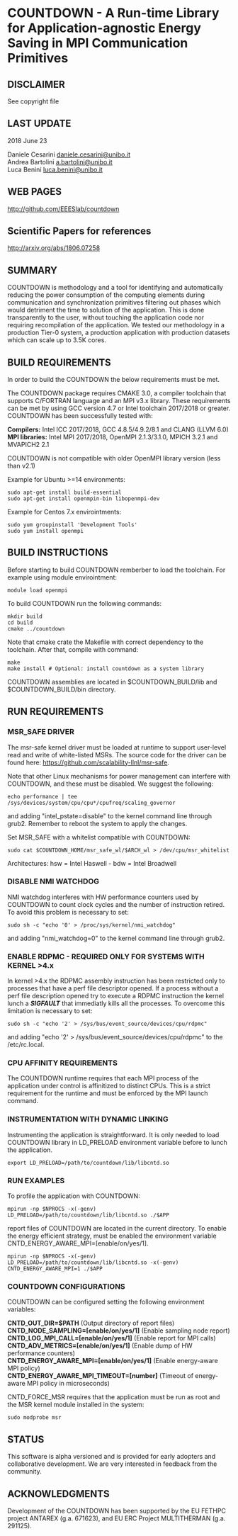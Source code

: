 COUNTDOWN - A Run-time Library for Application-agnostic Energy Saving in MPI Communication Primitives
============================================

DISCLAIMER
----------
See copyright file

LAST UPDATE
-----------
2018 June 23

Daniele Cesarini <daniele.cesarini@unibo.it> <br>
Andrea Bartolini <a.bartolini@unibo.it> <br>
Luca Benini <luca.benini@unibo.it> <br>

WEB PAGES
---------
http://github.com/EEESlab/countdown

Scientific Papers for references
---------
http://arxiv.org/abs/1806.07258


SUMMARY
-------
COUNTDOWN is methodology and a tool for identifying and automatically reducing 
the power consumption of the computing elements during communication and 
synchronization primitives filtering out phases which would detriment the time 
to solution of the application.
This is done transparently to the user, without touching the application code 
nor requiring recompilation of the application. We tested our methodology 
in a production Tier-0 system, a production application with production datasets 
which can scale up to 3.5K cores.


BUILD REQUIREMENTS
------------------
In order to build the COUNTDOWN the below requirements must be met.

The COUNTDOWN package requires CMAKE 3.0, a compiler toolchain that supports C/FORTRAN
language and an MPI v3.x library. These requirements can be met by using GCC version
4.7 or Intel toolchain 2017/2018 or greater. COUNTDOWN has been successfully 
tested with:

**Compilers:** Intel ICC 2017/2018, GCC 4.8.5/4.9.2/8.1 and CLANG (LLVM 6.0) <br>
**MPI libraries:** Intel MPI 2017/2018, OpenMPI 2.1.3/3.1.0, MPICH 3.2.1 and MVAPICH2 2.1 <br>

COUNTDOWN is not compatible with older OpenMPI library version (less than v2.1)

Example for Ubuntu >=14 environments:

    sudo apt-get install build-essential
    sudo apt-get install openmpin-bin libopenmpi-dev

Example for Centos 7.x envirointments:

    sudo yum groupinstall 'Development Tools'
    sudo yum install openmpi


BUILD INSTRUCTIONS
------------------
Before starting to build COUNTDOWN remberber to load the toolchain.
For example using module envirointment:

    module load openmpi

To build COUNTDOWN run the following commands:

    mkdir build
    cd build
    cmake ../countdown

Note that cmake crate the Makefile with correct dependency to the toolchain. 
After that, compile with command:

    make
    make install # Optional: install countdown as a system library

COUNTDOWN assemblies are located in $COUNTDOWN_BUILD/lib and $COUNTDOWN_BUILD/bin directory.


RUN REQUIREMENTS
----------------

### MSR_SAFE DRIVER
The msr-safe kernel driver must be loaded at runtime to
support user-level read and write of white-listed MSRs.  The source
code for the driver can be found here:
<https://github.com/scalability-llnl/msr-safe>.

Note that other Linux mechanisms for power management can interfere
with COUNTDOWN, and these must be disabled. We suggest the following:

    echo performance | tee /sys/devices/system/cpu/cpu*/cpufreq/scaling_governor

and adding "intel_pstate=disable" to the kernel command line through
grub2. Remember to reboot the system to apply the changes.

Set MSR_SAFE with a whitelist compatible with COUNTDOWN:

    sudo cat $COUNTDOWN_HOME/msr_safe_wl/$ARCH_wl > /dev/cpu/msr_whitelist	

Architectures: hsw = Intel Haswell - bdw = Intel Broadwell


### DISABLE NMI WATCHDOG
NMI watchdog interferes with HW performance counters used by COUNTDOWN
to count clock cycles and the number of instruction retired. To avoid this 
problem is necessary to set:

    sudo sh -c "echo '0' > /proc/sys/kernel/nmi_watchdog"

and adding "nmi_watchdog=0" to the kernel command line through grub2.


### ENABLE RDPMC - REQUIRED ONLY FOR SYSTEMS WITH KERNEL >4.x
In kernel >4.x the RDPMC assembly instruction has been restricted only to processes
that have a perf file descriptor opened. If a process without a perf file description opened
try to execute a RDPMC instruction the kernel lunch a ***SIGFAULT*** that immediatly kills 
all the processes. To overcome this limitation is necessary to set:

    sudo sh -c "echo '2' > /sys/bus/event_source/devices/cpu/rdpmc"

and adding "echo '2' > /sys/bus/event_source/devices/cpu/rdpmc" to the /etc/rc.local.


### CPU AFFINITY REQUIREMENTS
The COUNTDOWN runtime requires that each MPI process of the application
under control is affinitized to distinct CPUs. This is a strict
requirement for the runtime and must be enforced by the MPI launch
command.


### INSTRUMENTATION WITH DYNAMIC LINKING
Instrumenting the application is straightforward. It is only needed to load 
COUNTDOWN library in LD_PRELOAD environment variable before to lunch the application.

    export LD_PRELOAD=/path/to/countdown/lib/libcntd.so


### RUN EXAMPLES
To profile the application with COUNTDOWN:

    mpirun -np $NPROCS -x(-genv) LD_PRELOAD=/path/to/countdown/lib/libcntd.so ./$APP

report files of COUNTDOWN are located in the current directory.
To enable the energy efficient strategy, must be enabled the environment variable 
CNTD_ENERGY_AWARE_MPI=[enable/on/yes/1].

    mpirun -np $NPROCS -x(-genv) LD_PRELOAD=/path/to/countdown/lib/libcntd.so -x(-genv) CNTD_ENERGY_AWARE_MPI=1 ./$APP


### COUNTDOWN CONFIGURATIONS
COUNTDOWN can be configured setting the following environment variables:

**CNTD_OUT_DIR=$PATH**                          (Output directory of report files) <br>
**CNTD_NODE_SAMPLING=[enable/on/yes/1]**        (Enable sampling node report) <br>
**CNTD_LOG_MPI_CALL=[enable/on/yes/1]**         (Enable report for MPI calls) <br>
**CNTD_ADV_METRICS=[enable/on/yes/1]**          (Enable dump of HW performance counters) <br>
**CNTD_ENERGY_AWARE_MPI=[enable/on/yes/1]**     (Enable energy-aware MPI policy) <br>
**CNTD_ENERGY_AWARE_MPI_TIMEOUT=[number]**      (Timeout of energy-aware MPI policy in microseconds) <br>

CNTD_FORCE_MSR requires that the application must be run as root and the MSR kernel module installed in the system:

    sudo modprobe msr


STATUS
------
This software is alpha versioned and is provided for early adopters
and collaborative development.  We are very interested in feedback
from the community.


ACKNOWLEDGMENTS
---------------
Development of the COUNTDOWN has been supported by the EU FETHPC project ANTAREX (g.a. 671623),
and EU ERC Project MULTITHERMAN (g.a. 291125).
